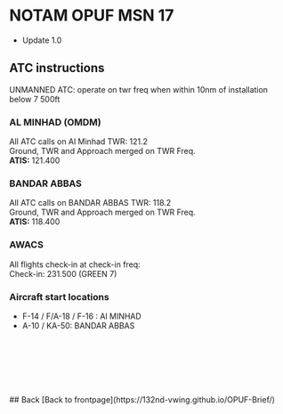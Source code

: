 # NOTAM OPUF MSN 17

- Update 1.0


## ATC instructions
UNMANNED ATC: operate on twr freq when within 10nm of installation below 7 500ft<br>



### AL MINHAD (OMDM)
All ATC calls on Al Minhad TWR: 121.2 <br>
Ground, TWR and Approach merged on TWR Freq. <br>
**ATIS:** 121.400<br>


### BANDAR ABBAS
All ATC calls on BANDAR ABBAS TWR: 118.2 <br>
Ground, TWR and Approach merged on TWR Freq. <br>
**ATIS:** 118.400<br>



### AWACS
All flights check-in at check-in freq: <br>
Check-in: 231.500 (GREEN 7)<br>


### Aircraft start locations
- F-14 / F/A-18 / F-16 : Al MINHAD
- A-10 / KA-50: BANDAR ABBAS







<br>
<br>
<br>
<br>
<br>
<br>
## Back
[Back to frontpage](https://132nd-vwing.github.io/OPUF-Brief/)